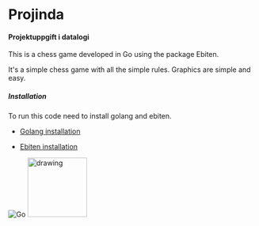 # Projinda
#### Projektuppgift i datalogi

This is a chess game developed in Go using the package Ebiten.

It's a simple chess game with all the simple rules.
Graphics are simple and easy.

##### Installation
To run this code need to install golang and ebiten.

- [Golang installation](https://golang.org/doc/install)

- [Ebiten installation](https://github.com/hajimehoshi/ebiten/wiki/Installation)


![Go](https://golang.org/doc/gopher/pkg.png)
<img src="https://hajimehoshi.github.io/ebiten/images/logo.svg" alt="drawing" width="120" height="120"/>
